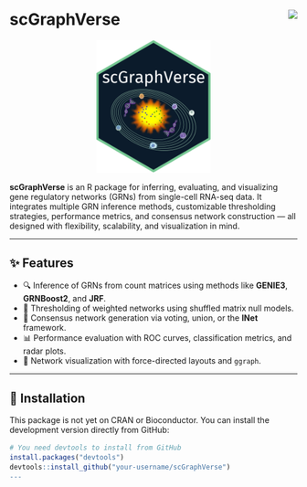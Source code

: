 # scGraphVerse <img src="https://img.shields.io/badge/R-Bioconductor-blue.svg" align="right" height="30"/>
               
<div align="center">
  <img src="logo.png" alt="Logo" width="200"/>
</div>

**scGraphVerse** is an R package for inferring, evaluating, and visualizing gene regulatory networks (GRNs) from single-cell RNA-seq data. It integrates multiple GRN inference methods, customizable thresholding strategies, performance metrics, and consensus network construction — all designed with flexibility, scalability, and visualization in mind.

---

## ✨ Features

- 🔍 Inference of GRNs from count matrices using methods like **GENIE3**, **GRNBoost2**, and **JRF**.
- 🎯 Thresholding of weighted networks using shuffled matrix null models.
- 🧠 Consensus network generation via voting, union, or the **INet** framework.
- 📊 Performance evaluation with ROC curves, classification metrics, and radar plots.
- 🧩 Network visualization with force-directed layouts and `ggraph`.

---

## 🧬 Installation

This package is not yet on CRAN or Bioconductor. You can install the development version directly from GitHub:

```r
# You need devtools to install from GitHub
install.packages("devtools")
devtools::install_github("your-username/scGraphVerse")
---
